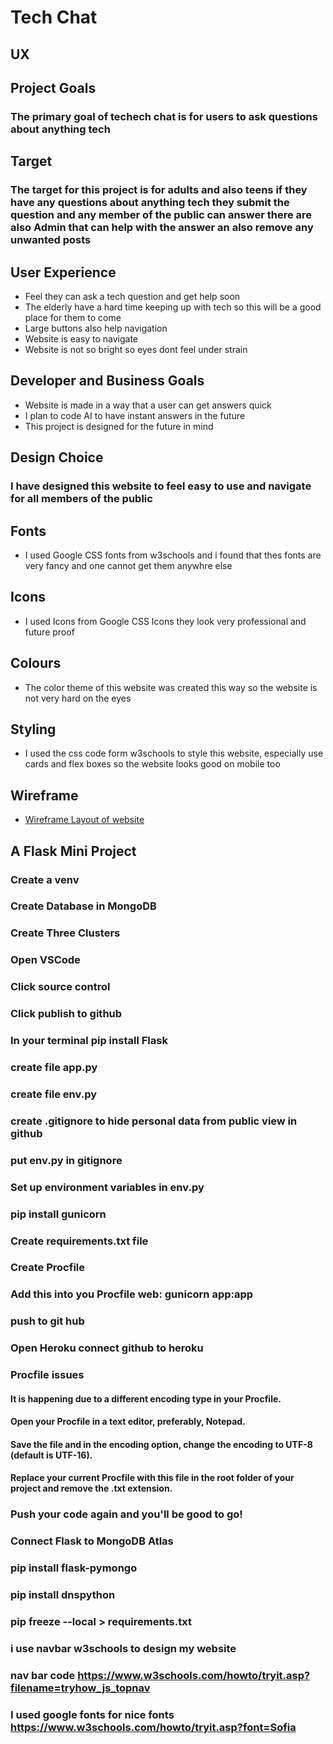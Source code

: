 # Tech Chat
## UX
## Project Goals
### The primary goal of techech chat is for users to ask questions about anything tech
## Target
### The target for this project is for adults and also teens if they have any questions about anything tech they submit the question and any member of the public can answer there are also Admin that can help with the answer an also remove any unwanted posts

## User Experience
* Feel they can ask a tech question and get help soon
* The elderly have a hard time keeping up with tech so this will be a good place for them to come
* Large buttons also help navigation
* Website is easy to navigate
* Website is not so bright so eyes dont feel under strain

## Developer and Business Goals
* Website is made in a way that a user can get answers quick
* I plan to code AI to have instant answers in the future
* This project is designed for the future in mind

## Design Choice
### I have designed this website to feel easy to use and navigate for all members of the public

## Fonts
* I used Google CSS fonts from w3schools and i found that thes fonts are very fancy and one cannot get them anywhre else

## Icons
* I used Icons from Google CSS Icons they look very professional and future proof

## Colours
* The color theme of this website was created this way so the website is not very hard on the eyes

## Styling
* I used the css code form w3schools to style this website, especially use cards and flex boxes so the website looks good on mobile too

## Wireframe
* [Wireframe Layout of website](techhelp.pdf)

## A Flask Mini Project

### Create a venv
### Create Database in MongoDB
### Create Three Clusters
### Open VSCode
### Click source control
### Click publish to github
### In your terminal pip install Flask
### create file app.py
### create file env.py
### create .gitignore to hide personal data from public view in github
### put env.py in gitignore
### Set up environment variables in env.py
### pip install gunicorn
### Create requirements.txt file
### Create Procfile
### Add this into you Procfile web: gunicorn app:app
### push to git hub
### Open Heroku connect github to heroku
### Procfile issues 
#### It is happening due to a different encoding type in your Procfile.
#### Open your Procfile in a text editor, preferably, Notepad.
#### Save the file and in the encoding option, change the encoding to UTF-8 (default is UTF-16).
#### Replace your current Procfile with this file in the root folder of your project and remove the .txt extension.
### Push your code again and you'll be good to go!
### Connect Flask to MongoDB Atlas
### pip install flask-pymongo
### pip install dnspython
### pip freeze --local > requirements.txt
### i use navbar w3schools to design my website
### nav bar code https://www.w3schools.com/howto/tryit.asp?filename=tryhow_js_topnav
### I used google fonts for nice fonts https://www.w3schools.com/howto/tryit.asp?font=Sofia